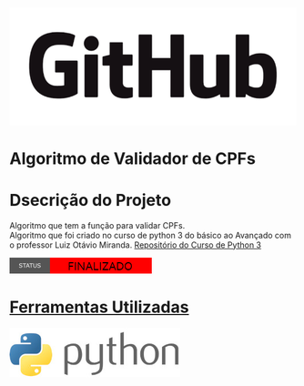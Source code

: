 <p alling='center'>
    <img src="imagens/GitHub com fundo.png">
</p>

# Algoritmo de Validador de CPFs
# Dsecrição do Projeto
Algoritmo que tem a função para validar CPFs.<br>
Algoritmo que foi criado no curso de python 3 do básico ao Avançado com o professor Luiz Otávio Miranda.
<a href="https://github.com/alessandroex9/Curso-de-Python-Udemy"> Repositório do Curso de Python 3

<p alling='center'>
    <img src="imagens/em finalizado 2.png"/>
</p>

# Ferramentas Utilizadas
<img src="imagens/python-3-logo.jpg"/>
